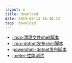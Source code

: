 ```yaml
---
layout: w
title: download
date: 2019-08-13 16:40:52
tags: download
---
```

- [linux-清理文件shell脚本](/download/clear.sh)  
- [linux-dotnet发布shell脚本](/download/webapi_bak.sh)  
- [powershell-dotnet发布脚本](/download/webapi_publish_60.ps1)  
- [jmeter-性能测试](/download/webapi.jmx)
